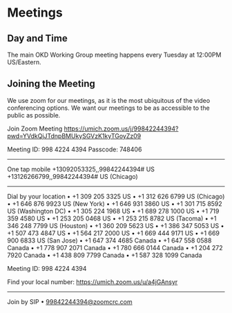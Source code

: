 # Meetings

## Day and Time

The main OKD Working Group meeting happens every Tuesday at 12:00PM US/Eastern. 

## Joining the Meeting

We use zoom for our meetings, as it is the most ubiquitous of the video conferencing options. We want our meetings to be as accessible to the public as possible. 

Join Zoom Meeting
https://umich.zoom.us/j/99842244394?pwd=YVdkQjJTdnpBMUkySGVzK1kyTGoyZz09

Meeting ID: 998 4224 4394
Passcode: 748406

---

One tap mobile
+13092053325,,99842244394# US
+13126266799,,99842244394# US (Chicago)

---

Dial by your location
• +1 309 205 3325 US
• +1 312 626 6799 US (Chicago)
• +1 646 876 9923 US (New York)
• +1 646 931 3860 US
• +1 301 715 8592 US (Washington DC)
• +1 305 224 1968 US
• +1 689 278 1000 US
• +1 719 359 4580 US
• +1 253 205 0468 US
• +1 253 215 8782 US (Tacoma)
• +1 346 248 7799 US (Houston)
• +1 360 209 5623 US
• +1 386 347 5053 US
• +1 507 473 4847 US
• +1 564 217 2000 US
• +1 669 444 9171 US
• +1 669 900 6833 US (San Jose)
• +1 647 374 4685 Canada
• +1 647 558 0588 Canada
• +1 778 907 2071 Canada
• +1 780 666 0144 Canada
• +1 204 272 7920 Canada
• +1 438 809 7799 Canada
• +1 587 328 1099 Canada

Meeting ID: 998 4224 4394

Find your local number: https://umich.zoom.us/u/a4jGAnsyr

---

Join by SIP
• 99842244394@zoomcrc.com
